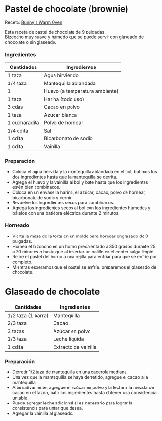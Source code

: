 # Pastel de chocolate (brownie)
Receta: [Bunny's Warm Oven](https://bunnyswarmoven.net/small-chocolate-cake/)

Esta receta de pastel de chocolate de 9 pulgadas.  
Bizcocho muy suave y húmedo que se puede servir con glaseado de chocolate o sin glaseado.

### Ingredientes

|Cantidades|Ingredientes|
|-|-|
|1 taza|Agua hirviendo|
|1/4 taza|Mantequilla ablandada|
|1 |Huevo (a temperatura ambiente)|
|1 taza|Harina (todo uso)|
|3 cdas|Cacao en polvo|
|1 taza|Azucar blanca|
|1 cucharadita|Polvo de hornear|
|1/4 cdita|Sal|
|1 cdita|Bicarbonato de sodio|
|1 cdita|Vainilla|

### Preparación
- Coloca el agua hervida y la mantequilla ablandada en el bol, batimos los dos ingredientes hasta que la mantequilla se derrita.
- Agrega el huevo y la vainilla al bol y bate hasta que los ingredientes estén bien combinados.
- Coloca en un envase la harina, el azúcar, cacao, polvo de hornear, bicarbonato de sodio y cernir.
- Revuelve los ingredientes secos para combinarlos.
- Agrega los ingredientes secos al bol con los ingredientes húmedos y bátelos con una batidora eléctrica durante 2 minutos.

### Horneado 
- Vierta la masa de la torta en un molde para hornear engrasado de 9 pulgadas.
- Hornea el bizcocho en un horno precalentado a 350 grados durante 25 a 30 minutos o hasta que al insertar un palillo en el centro salga limpio.
- Retire el pastel del horno a una rejilla para enfriar para que se enfríe por completo. 
- Mientras esperamos que el pastel se enfríe, preparemos el glaseado de chocolate.

# Glaseado de chocolate

|Cantidades|Ingredientes|
|-|-|
|1/2 taza (1 barra)|Mantequilla|
|2/3 taza|Cacao|
|3 tazas|Azúcar en polvo|
|1/3 taza|Leche liquida|
|1 cdita|Extracto de vainilla|

### Preparación
- Derretir 1/2 taza de mantequilla en una cacerola mediana.
- Una vez que la mantequilla se haya derretido, agregue el cacao a la mantequilla.
- Alternativamente, agregue el azúcar en polvo y la leche a la mezcla de cacao en el tazón, batir los ingredientes hasta obtener una consistencia untable.
- Puede agregar leche adicional si es necesario para lograr la consistencia para untar que desea.
- Agregar la vainilla al glaseado.

